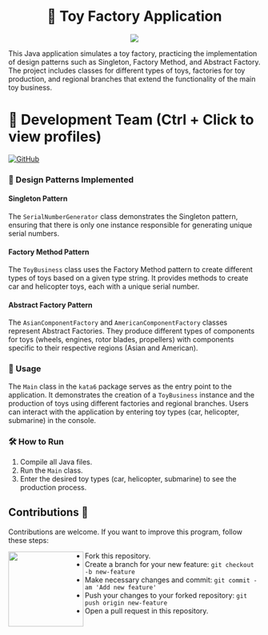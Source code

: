<h1 align="center">🚀 Toy Factory Application</h1>
<p align="center">
  <img src="https://github.com/AlejandroDavidArzolaSaavedra/Kata-Toy-Factory/assets/90756437/b69eac1e-3f38-4c34-a3d1-d22d74ecb16f">
</p>
This Java application simulates a toy factory, practicing the implementation of design patterns such as Singleton, Factory Method, and Abstract Factory. The project includes classes for different types of toys, factories for toy production, and regional branches that extend the functionality of the main toy business.

# 👥 Development Team (Ctrl + Click to view profiles)

[![GitHub](https://img.shields.io/badge/GitHub-Alejandro%20David%20Arzola%20Saavedra-blue?style=flat-square&logo=github)](https://github.com/AlejandroDavidArzolaSaavedra)

### 🎨 Design Patterns Implemented

#### Singleton Pattern

The `SerialNumberGenerator` class demonstrates the Singleton pattern, ensuring that there is only one instance responsible for generating unique serial numbers.

#### Factory Method Pattern

The `ToyBusiness` class uses the Factory Method pattern to create different types of toys based on a given type string. It provides methods to create car and helicopter toys, each with a unique serial number.

#### Abstract Factory Pattern

The `AsianComponentFactory` and `AmericanComponentFactory` classes represent Abstract Factories. They produce different types of components for toys (wheels, engines, rotor blades, propellers) with components specific to their respective regions (Asian and American).

### 🚀 Usage

The `Main` class in the `kata6` package serves as the entry point to the application. It demonstrates the creation of a `ToyBusiness` instance and the production of toys using different factories and regional branches. Users can interact with the application by entering toy types (car, helicopter, submarine) in the console.

### 🛠️ How to Run

1. Compile all Java files.
2. Run the `Main` class.
3. Enter the desired toy types (car, helicopter, submarine) to see the production process.

## Contributions 🤝

Contributions are welcome. If you want to improve this program, follow these steps:

<img align="left" width="150" height="150" src="https://github.com/AlejandroDavidArzolaSaavedra/Kata-Age-Calculator/assets/90756437/81dd2f61-6de4-499f-81e8-47c1cc6ae5ae"></a>
- Fork this repository.
- Create a branch for your new feature: `git checkout -b new-feature`
- Make necessary changes and commit: `git commit -am 'Add new feature'`
- Push your changes to your forked repository: `git push origin new-feature`
- Open a pull request in this repository.
